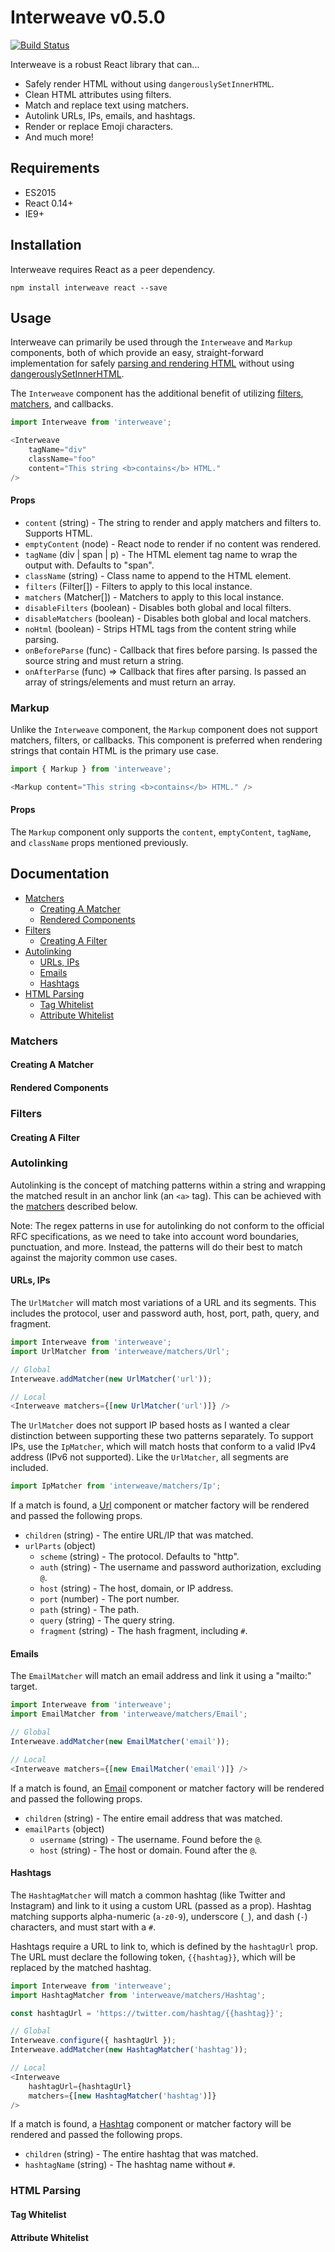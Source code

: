 # Interweave v0.5.0
[![Build Status](https://travis-ci.org/milesj/interweave.svg?branch=master)](https://travis-ci.org/milesj/interweave)

Interweave is a robust React library that can...

* Safely render HTML without using `dangerouslySetInnerHTML`.
* Clean HTML attributes using filters.
* Match and replace text using matchers.
* Autolink URLs, IPs, emails, and hashtags.
* Render or replace Emoji characters.
* And much more!

## Requirements

* ES2015
* React 0.14+
* IE9+

## Installation

Interweave requires React as a peer dependency.

```
npm install interweave react --save
```

## Usage

Interweave can primarily be used through the `Interweave` and `Markup`
components, both of which provide an easy, straight-forward implementation
for safely [parsing and rendering HTML](#html-parsing)
without using [dangerouslySetInnerHTML](https://facebook.github.io/react/tips/dangerously-set-inner-html.html).

The `Interweave` component has the additional benefit of utilizing
[filters](#filters), [matchers](#matchers), and callbacks.

```javascript
import Interweave from 'interweave';

<Interweave
    tagName="div"
    className="foo"
    content="This string <b>contains</b> HTML."
/>
```

#### Props

* `content` (string) - The string to render and apply matchers and
  filters to. Supports HTML.
* `emptyContent` (node) - React node to render if no content was
  rendered.
* `tagName` (div | span | p) - The HTML element tag name to wrap the
  output with. Defaults to "span".
* `className` (string) - Class name to append to the HTML element.
* `filters` (Filter[]) - Filters to apply to this local instance.
* `matchers` (Matcher[]) - Matchers to apply to this local instance.
* `disableFilters` (boolean) - Disables both global and local filters.
* `disableMatchers` (boolean) - Disables both global and local matchers.
* `noHtml` (boolean) - Strips HTML tags from the content string while
  parsing.
* `onBeforeParse` (func) - Callback that fires before parsing. Is
  passed the source string and must return a string.
* `onAfterParse` (func) => Callback that fires after parsing. Is
  passed an array of strings/elements and must return an array.

### Markup

Unlike the `Interweave` component, the `Markup` component does not
support matchers, filters, or callbacks. This component is preferred
when rendering strings that contain HTML is the primary use case.

```javascript
import { Markup } from 'interweave';

<Markup content="This string <b>contains</b> HTML." />
```

#### Props

The `Markup` component only supports the `content`, `emptyContent`,
`tagName`, and `className` props mentioned previously.

## Documentation

* [Matchers](#matchers)
    * [Creating A Matcher](#creating-a-matcher)
    * [Rendered Components](#rendered-components)
* [Filters](#filters)
    * [Creating A Filter](#creating-a-filter)
* [Autolinking](#autolinking)
    * [URLs, IPs](#urls-ips)
    * [Emails](#emails)
    * [Hashtags](#hashtags)
* [HTML Parsing](#html-parsing)
    * [Tag Whitelist](#tag-whitelist)
    * [Attribute Whitelist](#attribute-whitelist)

### Matchers

#### Creating A Matcher

#### Rendered Components

### Filters

#### Creating A Filter

### Autolinking

Autolinking is the concept of matching patterns within a string and
wrapping the matched result in an anchor link (an `<a>` tag).
This can be achieved with the [matchers](#matchers) described below.

Note: The regex patterns in use for autolinking do not conform to the
official RFC specifications, as we need to take into account word
boundaries, punctuation, and more. Instead, the patterns will do their
best to match against the majority common use cases.

#### URLs, IPs

The `UrlMatcher` will match most variations of a URL and its segments.
This includes the protocol, user and password auth, host, port, path,
query, and fragment.

```javascript
import Interweave from 'interweave';
import UrlMatcher from 'interweave/matchers/Url';

// Global
Interweave.addMatcher(new UrlMatcher('url'));

// Local
<Interweave matchers={[new UrlMatcher('url')]} />
```

The `UrlMatcher` does not support IP based hosts as I wanted a clear
distinction between supporting these two patterns separately. To support
IPs, use the `IpMatcher`, which will match hosts that conform to a
valid IPv4 address (IPv6 not supported). Like the `UrlMatcher`, all
segments are included.

```javascript
import IpMatcher from 'interweave/matchers/Ip';
```

If a match is found, a [Url](#rendered-components) component or matcher
factory will be rendered and passed the following props.

* `children` (string) - The entire URL/IP that was matched.
* `urlParts` (object)
    * `scheme` (string) - The protocol. Defaults to "http".
    * `auth` (string) - The username and password authorization,
      excluding `@`.
    * `host` (string) - The host, domain, or IP address.
    * `port` (number) - The port number.
    * `path` (string) - The path.
    * `query` (string) - The query string.
    * `fragment` (string) - The hash fragment, including `#`.

#### Emails

The `EmailMatcher` will match an email address and link it using a
"mailto:" target.

```javascript
import Interweave from 'interweave';
import EmailMatcher from 'interweave/matchers/Email';

// Global
Interweave.addMatcher(new EmailMatcher('email'));

// Local
<Interweave matchers={[new EmailMatcher('email')]} />
```

If a match is found, an [Email](#rendered-components) component or
matcher factory will be rendered and passed the following props.

* `children` (string) - The entire email address that was matched.
* `emailParts` (object)
    * `username` (string) - The username. Found before the `@`.
    * `host` (string) - The host or domain. Found after the `@`.

#### Hashtags

The `HashtagMatcher` will match a common hashtag (like Twitter and
Instagram) and link to it using a custom URL (passed as a prop).
Hashtag matching supports alpha-numeric (`a-z0-9`), underscore (`_`),
and dash (`-`) characters, and must start with a `#`.

Hashtags require a URL to link to, which is defined by the
`hashtagUrl` prop. The URL must declare the following token,
`{{hashtag}}`, which will be replaced by the matched hashtag.

```javascript
import Interweave from 'interweave';
import HashtagMatcher from 'interweave/matchers/Hashtag';

const hashtagUrl = 'https://twitter.com/hashtag/{{hashtag}}';

// Global
Interweave.configure({ hashtagUrl });
Interweave.addMatcher(new HashtagMatcher('hashtag'));

// Local
<Interweave
    hashtagUrl={hashtagUrl}
    matchers={[new HashtagMatcher('hashtag')]}
/>
```

If a match is found, a [Hashtag](#rendered-components) component or
matcher factory will be rendered and passed the following props.

* `children` (string) - The entire hashtag that was matched.
* `hashtagName` (string) - The hashtag name without `#`.

### HTML Parsing

#### Tag Whitelist

#### Attribute Whitelist
